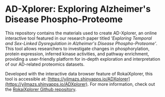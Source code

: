 # AD-Xplorer: Exploring Alzheimer's Disease Phospho-Proteome
This repository contains the materials used to create AD-Xplorer, an online interactive tool featured in our research paper titled *'Exploring Temporal and Sex-Linked Dysregulation in Alzheimer's Disease Phospho-Proteome'*. This tool allows researchers to investigate changes in phosphorylation, protein expression, inferred kinase activities, and pathway enrichment, providing a user-friendly platform for in-depth exploration and interpretation of our AD-related proteomics datasets.

Developed with the interactive data browser feature of RokaiXplorer, this tool is accessible at: [https://yilmazs.shinyapps.io/ADXplorer](https://yilmazs.shinyapps.io/ADXplorer). For more information, check out the [RokaiXplorer Github repository](https://github.com/serhan-yilmaz/RokaiXplorer). 
